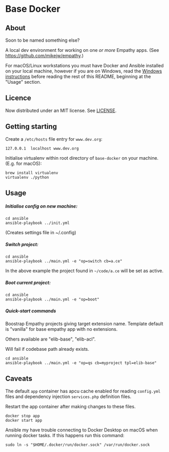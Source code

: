 
Base Docker
===

About
---
Soon to be named something else?


A local dev environment for working on one *or more* Empathy apps. (See https://github.com/mikejw/empathy.)

For macOS/Linux workstations you must have Docker and Ansible installed on your local machine, however if you are
on Windows, read the [Windows instructions](./docs/windows.md) before reading the rest of this README, beginning
at the "Usage" section.


Licence
---
Now distributed under an
MIT license.  See [LICENSE](./LICENSE).


Getting starting
---

Create a `/etc/hosts` file entry for `www.dev.org`:

<pre><code class="language-bash">127.0.0.1	localhost www.dev.org
</code></pre>


Initialise virtualenv within root directory of `base-docker` on your machine. (E.g. for macOS):

<pre><code class="language-bash">brew install virtualenv
virtualenv ./python
</code></pre>


Usage
---

##### Initialise config on new machine:

<pre><code class="language-bash">cd ansible
ansible-playbook ../init.yml
</code></pre>

(Creates settings file in ~/.config)

##### Switch project:

<pre><code class="language-bash">cd ansible
ansible-playbook ../main.yml -e "op=switch cb=a.ce"
</code></pre>

In the above example the project found in `~/code/a.ce` will be set as active.


##### Boot current project:

<pre><code class="language-bash">cd ansible
ansible-playbook ../main.yml -e "op=boot"
</code></pre>


##### Quick-start commands

Boostrap Empathy projects giving target extension name. Template default is "vanilla" for
base empathy app with no extensions.  

Others available are "elib-base", "elib-acl".

Will fail if codebase path already exists.

<pre><code class="language-bash">cd ansible
ansible-playbook ../main.yml -e "op=qs cb=myproject tpl=elib-base"
</code></pre>


Caveats
---
The default `app` container has apcu cache enabled for reading `config.yml` files and dependency injection 
`services.php` definition files.

Restart the app container after making changes to these files.

<pre><code class="language-bash">docker stop app
docker start app
</code></pre>

Ansible my have trouble connecting to Docker Desktop on macOS when running docker tasks.  If 
this happens run this command:

<pre><code class="language-bash">sudo ln -s "$HOME/.docker/run/docker.sock" /var/run/docker.sock
</code></pre>

